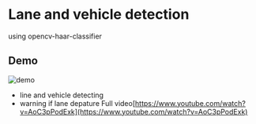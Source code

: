 # Lane and vehicle detection
using opencv-haar-classifier

## Demo
![demo](https://github.com/kohheekyung/Lane-Vehicle-Detection/blob/master/demo.gif)

- line and vehicle detecting
- warning if lane depature
Full video[https://www.youtube.com/watch?v=AoC3pPodExk](https://www.youtube.com/watch?v=AoC3pPodExk)
